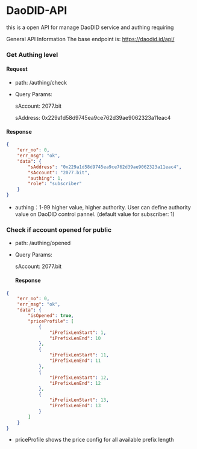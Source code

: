 # DaoDID-API
this is a open API for manage DaoDID service and authing requiring

General API Information
The base endpoint is: https://daodid.id/api/


### Get Authing level

#### Request

* path: /authing/check
* Query Params: 
  
  sAccount:  2077.bit

  sAddress:  0x229a1d58d9745ea9ce762d39ae9062323a11eac4

#### Response

```json
{
    "err_no": 0,
    "err_msg": "ok",
    "data": {
        "sAddress": "0x229a1d58d9745ea9ce762d39ae9062323a11eac4",
        "sAccount": "2077.bit",
        "authing": 1,
        "role": "subscriber"
    }
}
```

* authing：1-99 higher value, higher authority. User can define authority value on DaoDID control pannel. (default value for subscriber: 1)


### Check if account opened for public
* path: /authing/opened
* Query Params: 
  
  sAccount:  2077.bit
  
  #### Response

```json
{
    "err_no": 0,
    "err_msg": "ok",
    "data": {
        "isOpened": true,
        "priceProfile": [
            {
                "iPrefixLenStart": 1,
                "iPrefixLenEnd": 10
            },
            {
                "iPrefixLenStart": 11,
                "iPrefixLenEnd": 11
            },
            {
                "iPrefixLenStart": 12,
                "iPrefixLenEnd": 12
            },
            {
                "iPrefixLenStart": 13,
                "iPrefixLenEnd": 13
            }
        ]
    }
}
```
* priceProfile shows the price config for all available prefix length
